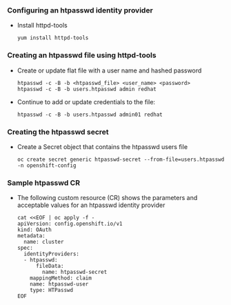 ### Configuring an htpasswd identity provider

* Install httpd-tools
  ```
  yum install httpd-tools
  ```

### Creating an htpasswd file using httpd-tools
* Create or update flat file with a user name and hashed password
  ```
  htpasswd -c -B -b <htpasswd_file> <user_name> <password>
  htpasswd -c -B -b users.htpasswd admin redhat
  ```
* Continue to add or update credentials to the file:  
  ```
  htpasswd -c -B -b users.htpasswd admin01 redhat
  ```

### Creating the htpasswd secret
* Create a Secret object that contains the htpasswd users file
  ```
  oc create secret generic htpasswd-secret --from-file=users.htpasswd -n openshift-config
  ```

### Sample htpasswd CR
* The following custom resource (CR) shows the parameters and acceptable values for an htpasswd identity provider
  ```
  cat <<EOF | oc apply -f -
  apiVersion: config.openshift.io/v1
  kind: OAuth
  metadata:
    name: cluster
  spec:
    identityProviders:
    - htpasswd:
        fileData:
          name: htpasswd-secret
      mappingMethod: claim
      name: htpasswd-user
      type: HTPasswd
  EOF
  ```
